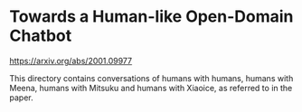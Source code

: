 # Towards a Human-like Open-Domain Chatbot
https://arxiv.org/abs/2001.09977

This directory contains conversations of humans with humans, humans with Meena,
humans with Mitsuku and humans with Xiaoice, as referred to in the paper.
